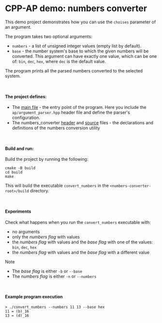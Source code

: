 # CPP-AP demo: numbers converter

This demo project demonstrates how you can use the `choises` parameter of an argument.

The program takes two optional arguments:
* `numbers` - a list of unsigned integer values (empty list by default).
* `base` - the number system's base to which the given numbers will be converted. This argument can have exactly one value, which can be one of: `bin`, `dec`, `hex`, where `dec` is the default value.

The program prints all the parsed numbers converted to the selected system.

<br />

#### The project defines:

* The [main file](app/main.cpp) - the entry point of the program. Here you include the `ap/argument_parser.hpp` header file and define the parser's configuration.
* The numbers_converter [header](include/numbers_converter.hpp) and [source](source/numbers_converter.cpp) files - the declarations and definitions of the numbers conversion utility

<br />

#### Build and run:

Build the project by running the following:

```shell
cmake -B build
cd build
make
```

This will build the executable `convert_numbers` in the `<numbers-converter-root>/build` directory.

<br />

#### Experiments

Check what happens when you run the `convert_numbers` executable with:
* no arguments
* only the *numbers flag* with values
* the *numbers flag* with values and the *base flag* with one of the values: `bin`, `dec`, `hex`
* the *numbers flag* with values and the *base flag* with a different value

> [!NOTE]
> * The *base flag* is either `-b` or `--base`
> * The *numbers flag* is either `-n` or `--numbers`

<br />

#### Example program execution

```shell
> ./convert_numbers --numbers 11 13 --base hex
11 = (b)_16
13 = (d)_16
```
